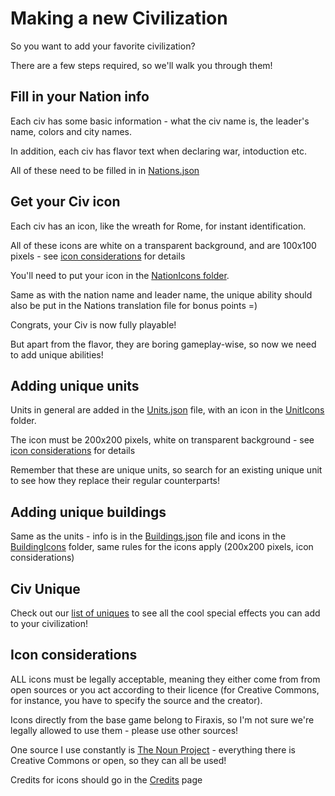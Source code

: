 # Making a new Civilization

So you want to add your favorite civilization?

There are a few steps required, so we'll walk you through them!

## Fill in your Nation info

Each civ has some basic information - what the civ name is, the leader's name, colors and city names.

In addition, each civ has flavor text when declaring war, intoduction etc.

All of these need to be filled in in [Nations.json](/android/assets/jsons/Civ%20V%20-%20Gods%20&%20Kings/Nations.json)

## Get your Civ icon

Each civ has an icon, like the wreath for Rome, for instant identification.

All of these icons are white on a transparent background, and are 100x100 pixels - see [icon considerations](#icon-considerations) for details

You'll need to put your icon in the [NationIcons folder](/android/Images/NationIcons).

Same as with the nation name and leader name, the unique ability should also be put in the Nations translation file for bonus points =)


Congrats, your Civ is now fully playable!

But apart from the flavor, they are boring gameplay-wise, so now we need to add unique abilities!

## Adding unique units

Units in general are added in the [Units.json](/android/assets/jsons/Civ%20V%20-%20Gods%20&%20Kings/Units.json) file, with an icon in the
 [UnitIcons](/android/Images.Construction/UnitIcons) folder.

The icon must be 200x200 pixels, white on transparent background - see [icon considerations](#icon-considerations) for details

Remember that these are unique units, so search for an existing unique unit to see how they replace their regular counterparts!

## Adding unique buildings

Same as the units - info is in the [Buildings.json](/android/assets/jsons/Civ%20V%20-%20Gods%20&%20Kings/Buildings.json) file 
and icons in the [BuildingIcons](/android/Images.Construction/BuildingIcons) folder, 
same rules for the icons apply (200x200 pixels, icon considerations)

## Civ Unique

Check out our [list of uniques](./Uniques.md) to see all the cool special effects you can add to your civilization!

## Icon considerations

ALL icons must be legally acceptable, meaning they either come from from open sources or you act according to their licence (for Creative Commons, for instance, you have to specify the source and the creator).

Icons directly from the base game belong to Firaxis, so I'm not sure we're legally allowed to use them - please use other sources!

One source I use constantly is [The Noun Project](https://thenounproject.com) - everything there is Creative Commons or open, so they can all be used!

Credits for icons should go in the [Credits](/docs/Credits.md) page
